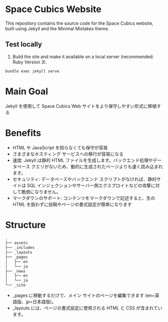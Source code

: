 # Space Cubics Website

This repository contains the source code for the Space Cubics website, built using Jekyll and the Minimal Mistakes theme.

## Test locally

1.  Build the site and make it available on a local server (recommended: Ruby Version 3).

   ```bash
   bundle exec jekyll serve
   ```

# Main Goal

Jekyll を使用して Space Cubics Web サイトをより保守しやすい形式に移植する

# Benefits

- HTML や JavaScript を知らなくても保守が容易
- さまざまなホスティング サービスへの移行が容易になる
- 速度: Jekyll は静的 HTML ファイルを生成します。バックエンド処理やデータベース クエリがないため、動的に生成されたページよりも速く読み込まれます。
- セキュリティ: データベースやバックエンド スクリプトがなければ、静的サイトは SQL インジェクションやサーバー側エクスプロイトなどの攻撃に対して脆弱になりません。
- マークダウンのサポート: コンテンツをマークダウンで記述すると、生の HTML を扱わずに投稿やページの書式設定が簡単になります

# Structure

```python
.
├── assets
├── _includes
├── _layouts
├── _pages
│   ├── en
│   └── ja
├── _news
│   ├── en
│   └── ja
└── _site
```

- _pages に移動するだけで、メイン サイトのページを編集できます (en=英語版、jp=日本語版)。
- _layouts には、ページの書式設定に使用される HTML と CSS が含まれています。
